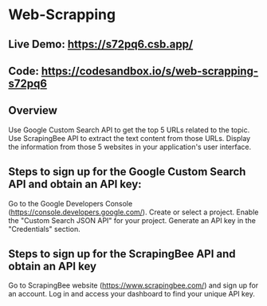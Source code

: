 # Web-Scrapping

## Live Demo:  https://s72pq6.csb.app/

## Code: https://codesandbox.io/s/web-scrapping-s72pq6

## Overview
Use Google Custom Search API to get the top 5 URLs related to the topic.
Use ScrapingBee API to extract the text content from those URLs.
Display the information from those 5 websites in your application's user interface.

## Steps to sign up for the Google Custom Search API and obtain an API key:
Go to the Google Developers Console (https://console.developers.google.com/).
Create or select a project.
Enable the "Custom Search JSON API" for your project.
Generate an API key in the "Credentials" section.


## Steps to sign up for the ScrapingBee API and obtain an API key
Go to ScrapingBee website (https://www.scrapingbee.com/) and sign up for an account.
Log in and access your dashboard to find your unique API key.
